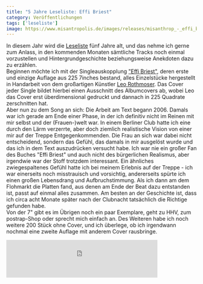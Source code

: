 ```yaml
---
title: "5 Jahre Leseliste: Effi Briest"
category: Veröffentlichungen
tags: ['leseliste']
image: https://www.misantropolis.de/images/releases/misanthrop_-_effi_briest_cover.jpg
---
```


In diesem Jahr wird die [Leseliste](http://www.misantropolis.de/musik/leseliste/) fünf Jahre alt, und das nehme ich gerne zum Anlass, in den kommenden Monaten sämtliche Tracks noch einmal vorzustellen und Hintergrundgeschichte beziehungsweise Anekdoten dazu zu erzählen.  
Beginnen möchte ich mit der Singleauskopplung ["Effi Briest"](http://misanthrop.bandcamp.com/album/effi-briest-7), deren erste und einzige Auflage aus 225 7inches bestand, alles Einzelstücke hergestellt in Handarbeit von dem großartigen Künstler [Leo Rothmoser](http://www.misantropolis.de/2008/10/leo-rothmoser/). Das Cover jeder Single bildet hierbei einen Ausschnitt des Albumcovers ab, wobei Leo das Cover erst überdimensional gedruckt und dannach in 225 Quadrate zerschnitten hat.  
Aber nun zu dem Song an sich: Die Arbeit am Text begann 2006. Damals war ich gerade am Ende einer Phase, in der ich definitiv nicht im Reinen mit mir selbst und der (Frauen-)welt war. In einem Berliner Club hatte ich eine durch den Lärm verzerrte, aber doch ziemlich realistische Vision von einer mir auf der Treppe Entgegenkommenden. Die Frau an sich war dabei nicht entscheidend, sondern das Gefühl, das damals in mir ausgelöst wurde und das ich in dem Text auszudrücken versucht habe. Ich war nie ein großer Fan des Buches "Effi Briest" und auch nicht des bürgerlichen Realismus, aber irgendwie war der Stoff trotzdem interessant. Ein ähnliches zwiegespaltenes Gefühl hatte ich bei meinem Erlebnis auf der Treppe - ich war einerseits noch misstrauisch und vorsichtig, andererseits spürte ich einen großen Lebensdrang und Aufbruchstimmung. Als ich dann am dem Flohmarkt die Platten fand, aus denen am Ende der Beat dazu entstanden ist, passt auf einmal alles zusammen. Am besten an der Geschichte ist, dass ich circa acht Monate später nach der Clubnacht tatsächlich die Richtige gefunden habe.  
Von der 7" gibt es im Übrigen noch ein paar Exemplare, geht zu HHV, zum postrap-Shop oder sprecht mich einfach an. Des Weiteren habe ich noch weitere 200 Stück ohne Cover, und ich überlege, ob ich irgendwann nochmal eine zweite Auflage mit anderem Cover rausbringe.  
<iframe width="400" height="100" style="position: relative; display: block; width: 400px; height: 100px;" src="http://bandcamp.com/EmbeddedPlayer/v=2/track=1661195360/size=venti/bgcol=FFFFFF/linkcol=4285BB/" allowtransparency="true" frameborder="0"></iframe>
